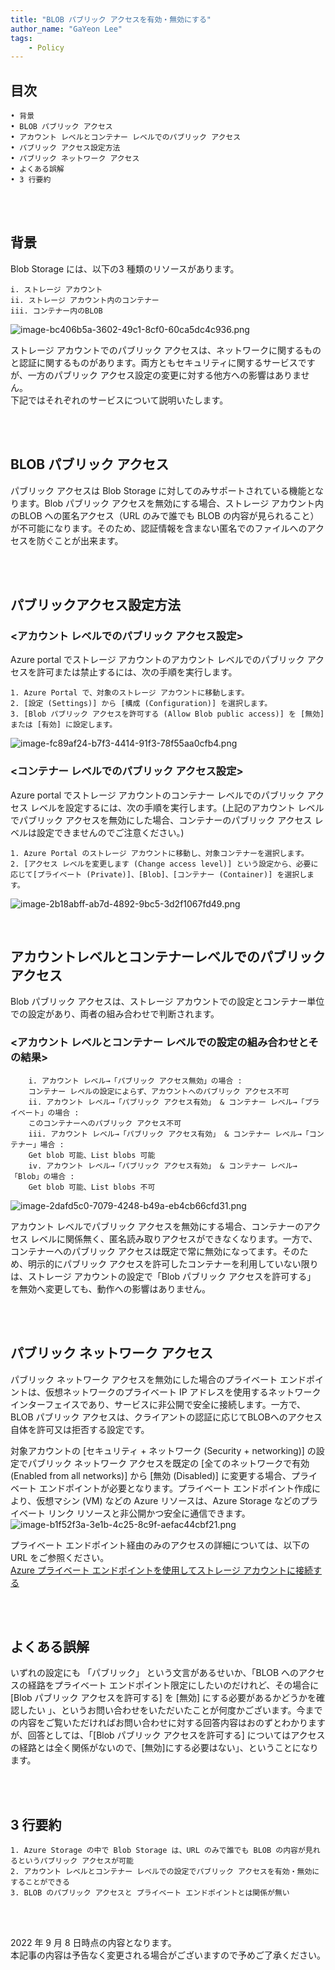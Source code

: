 ```yaml
---
title: "BLOB パブリック アクセスを有効・無効にする"
author_name: "GaYeon Lee"
tags:
    - Policy
---
```


## 目次
	
	• 背景
	• BLOB パブリック アクセス
	• アカウント レベルとコンテナー レベルでのパブリック アクセス
	• パブリック アクセス設定方法
	• パブリック ネットワーク アクセス
	• よくある誤解
	• 3 行要約

<br>
<br>

## 背景 

   Blob Storage には、以下の3 種類のリソースがあります。

	i. ストレージ アカウント
	ii. ストレージ アカウント内のコンテナー
	iii. コンテナー内のBLOB
	
![image-bc406b5a-3602-49c1-8cf0-60ca5dc4c936.png]({{site.baseurl}}/media/2022/09/image-bc406b5a-3602-49c1-8cf0-60ca5dc4c936.png)

   ストレージ アカウントでのパブリック アクセスは、ネットワークに関するものと認証に関するものがあります。両方ともセキュリティに関するサービスですが、一方のパブリック アクセス設定の変更に対する他方への影響はありません。
<br> 下記ではそれぞれのサービスについて説明いたします。

<br>
<br>

## BLOB パブリック アクセス

   パブリック アクセスは Blob Storage に対してのみサポートされている機能となります。Blob パブリック アクセスを無効にする場合、ストレージ アカウント内のBLOB への匿名アクセス（URL のみで誰でも BLOB の内容が見られること）が不可能になります。そのため、認証情報を含まない匿名でのファイルへのアクセスを防ぐことが出来ます。

<br>
<br>
		
## パブリックアクセス設定方法

### <アカウント レベルでのパブリック アクセス設定>
   Azure portal でストレージ アカウントのアカウント レベルでのパブリック アクセスを許可または禁止するには、次の手順を実行します。

	1. Azure Portal で、対象のストレージ アカウントに移動します。
	2. [設定 (Settings)] から [構成 (Configuration)] を選択します。
	3. [Blob パブリック アクセスを許可する (Allow Blob public access)] を [無効] または [有効] に設定します。

![image-fc89af24-b7f3-4414-91f3-78f55aa0cfb4.png]({{site.baseurl}}/media/2022/09/image-fc89af24-b7f3-4414-91f3-78f55aa0cfb4.png)





### <コンテナー レベルでのパブリック アクセス設定>
Azure portal でストレージ アカウントのコンテナー レベルでのパブリック アクセス レベルを設定するには、次の手順を実行します。(上記のアカウント レベルでパブリック アクセスを無効にした場合、コンテナーのパブリック アクセス レベルは設定できませんのでご注意ください。)

	1. Azure Portal のストレージ アカウントに移動し、対象コンテナーを選択します。
	2. [アクセス レベルを変更します (Change access level)] という設定から、必要に応じて[プライベート (Private)]、[Blob]、[コンテナー (Container)] を選択します。

![image-2b18abff-ab7d-4892-9bc5-3d2f1067fd49.png]({{site.baseurl}}/media/2022/09/image-2b18abff-ab7d-4892-9bc5-3d2f1067fd49.png)

	
	
<br>


## アカウントレベルとコンテナーレベルでのパブリック アクセス

   Blob パブリック アクセスは、ストレージ アカウントでの設定とコンテナー単位での設定があり、両者の組み合わせで判断されます。

### <アカウント レベルとコンテナー レベルでの設定の組み合わせとその結果>

		i. アカウント レベル→「パブリック アクセス無効」の場合 : 
		コンテナー レベルの設定によらず、アカウントへのパブリック アクセス不可
		ii. アカウント レベル→「パブリック アクセス有効」 & コンテナー レベル→「プライベート」の場合 : 
		このコンテナーへのパブリック アクセス不可
		iii. アカウント レベル→「パブリック アクセス有効」 & コンテナー レベル→「コンテナー」場合 : 
		Get blob 可能、List blobs 可能 
		iv. アカウント レベル→「パブリック アクセス有効」 & コンテナー レベル→「Blob」の場合 : 
		Get blob 可能、List blobs 不可

![image-2dafd5c0-7079-4248-b49a-eb4cb66cfd31.png]({{site.baseurl}}/media/2022/09/image-2dafd5c0-7079-4248-b49a-eb4cb66cfd31.png)		

		
   アカウント レベルでパブリック アクセスを無効にする場合、コンテナーのアクセス レベルに関係無く、匿名読み取りアクセスができなくなります。一方で、コンテナーへのパブリック アクセスは既定で常に無効になってます。そのため、明示的にパブリック アクセスを許可したコンテナーを利用していない限りは、ストレージ アカウントの設定で「Blob パブリック アクセスを許可する」 を無効へ変更しても、動作への影響はありません。

<br>
<br>

## パブリック ネットワーク アクセス

   パブリック ネットワーク アクセスを無効にした場合のプライベート エンドポイントは、仮想ネットワークのプライベート IP アドレスを使用するネットワーク インターフェイスであり、サービスに非公開で安全に接続します。一方で、BLOB パブリック アクセスは、クライアントの認証に応じてBLOBへのアクセス自体を許可又は拒否する設定です。
<br>


   対象アカウントの [セキュリティ + ネットワーク (Security + networking)] の設定でパブリック ネットワーク アクセスを既定の [全てのネットワークで有効 (Enabled from all networks)] から [無効 (Disabled)] に変更する場合、プライベート エンドポイントが必要となります。プライベート エンドポイント作成により、仮想マシン (VM) などの Azure リソースは、Azure Storage などのプライベート リンク リソースと非公開かつ安全に通信できます。
![image-b1f52f3a-3e1b-4c25-8c9f-aefac44cbf21.png]({{site.baseurl}}/media/2022/09/image-b1f52f3a-3e1b-4c25-8c9f-aefac44cbf21.png)



   プライベート エンドポイント経由のみのアクセスの詳細については、以下の URL をご参照ください。
<br>
[Azure プライベート エンドポイントを使用してストレージ アカウントに接続する](https://docs.microsoft.com/ja-jp/azure/private-link/tutorial-private-endpoint-storage-portal)

<br>
<br>

## よくある誤解

   いずれの設定にも 「パブリック」 という文言があるせいか、「BLOB へのアクセスの経路をプライベート エンドポイント限定にしたいのだけれど、その場合に [Blob パブリック アクセスを許可する] を [無効] にする必要があるかどうかを確認したい 」、というお問い合わせをいただいたことが何度かございます。今までの内容をご覧いただければお問い合わせに対する回答内容はおのずとわかりますが、回答としては、「[Blob パブリック アクセスを許可する] についてはアクセスの経路とは全く関係がないので、[無効]にする必要はない」、ということになります。

<br>
<br>

## 3 行要約

	1. Azure Storage の中で Blob Storage は、URL のみで誰でも BLOB の内容が見れるというパブリック アクセスが可能
	2. アカウント レベルとコンテナー レベルでの設定でパブリック アクセスを有効・無効にすることができる
	3. BLOB のパブリック アクセスと プライベート エンドポイントとは関係が無い

<br>
<br>

2022 年 9 月 8 日時点の内容となります。
<br>本記事の内容は予告なく変更される場合がございますので予めご了承ください。

